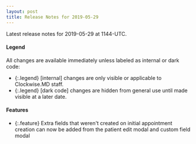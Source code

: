 ```yaml
---
layout: post
title: Release Notes for 2019-05-29
---
```


Latest release notes for 2019-05-29 at 1144-UTC.

<div class='legend' markdown='1'>

#### Legend

All changes are available immediately unless labeled as internal or dark code:

- {:.legend} [internal] changes are only visible or applicable to Clockwise.MD staff.
- {:.legend} [dark code] changes are hidden from general use until made visible at a later date.

</div>

<div class='features' markdown='1'>

#### Features

- {:.feature} Extra fields that weren't created on initial appointment creation can now be added from the patient edit modal and custom field modal

</div>

